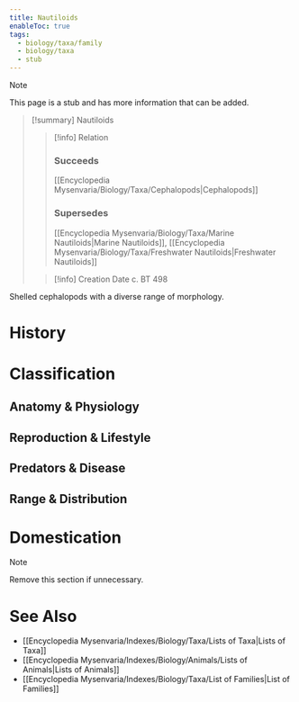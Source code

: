 ```yaml
---
title: Nautiloids
enableToc: true
tags:
  - biology/taxa/family
  - biology/taxa
  - stub
---
```


> [!note]
> This page is a stub and has more information that can be added.

> [!summary] Nautiloids
> > [!info] Relation
> > ### Succeeds
> > [[Encyclopedia Mysenvaria/Biology/Taxa/Cephalopods|Cephalopods]]
> > ### Supersedes
> > [[Encyclopedia Mysenvaria/Biology/Taxa/Marine Nautiloids|Marine Nautiloids]], [[Encyclopedia Mysenvaria/Biology/Taxa/Freshwater Nautiloids|Freshwater Nautiloids]]
>
> > [!info] Creation Date
> > c. BT 498

Shelled cephalopods with a diverse range of morphology.
# History

# Classification
## Anatomy & Physiology

## Reproduction & Lifestyle

## Predators & Disease

## Range & Distribution

# Domestication

> [!note]
> Remove this section if unnecessary.
# See Also
- [[Encyclopedia Mysenvaria/Indexes/Biology/Taxa/Lists of Taxa|Lists of Taxa]]
- [[Encyclopedia Mysenvaria/Indexes/Biology/Animals/Lists of Animals|Lists of Animals]]
- [[Encyclopedia Mysenvaria/Indexes/Biology/Taxa/List of Families|List of Families]]